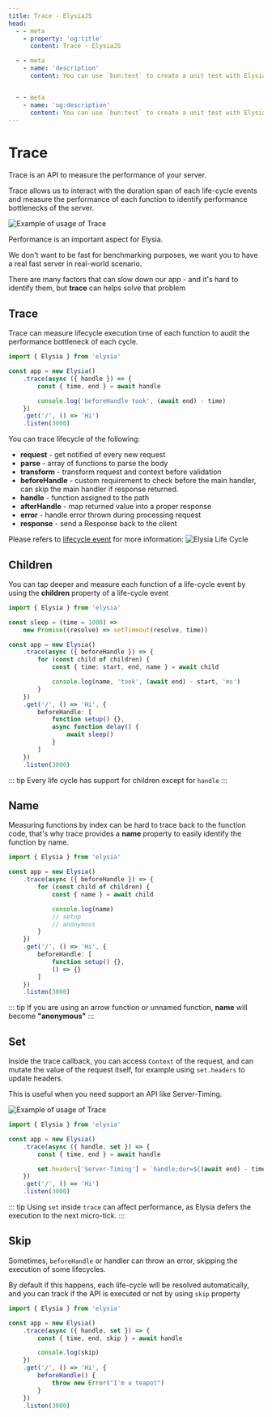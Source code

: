 ```yaml
---
title: Trace - ElysiaJS
head:
  - - meta
    - property: 'og:title'
      content: Trace - ElysiaJS

  - - meta
    - name: 'description'
      content: You can use `bun:test` to create a unit test with Elysia. Elysia instance has a `handle` method that accepts `Request` and will return a `Response`, the same as creating an HTTP request.


  - - meta
    - name: 'og:description'
      content: You can use `bun:test` to create a unit test with Elysia. Elysia instance has a `handle` method that accepts `Request` and will return a `Response`, the same as creating an HTTP request.
---
```


# Trace
Trace is an API to measure the performance of your server.

Trace allows us to interact with the duration span of each life-cycle events and measure the performance of each function to identify performance bottlenecks of the server.

![Example of usage of Trace](/assets/trace.webp)

Performance is an important aspect for Elysia.

We don't want to be fast for benchmarking purposes, we want you to have a real fast server in real-world scenario.

There are many factors that can slow down our app - and it's hard to identify them, but **trace** can helps solve that problem

## Trace
Trace can measure lifecycle execution time of each function to audit the performance bottleneck of each cycle.

```ts
import { Elysia } from 'elysia'

const app = new Elysia()
	.trace(async ({ handle }) => {
		const { time, end } = await handle

		console.log('beforeHandle took', (await end) - time)
	})
	.get('/', () => 'Hi')
	.listen(3000)
```

You can trace lifecycle of the following:
- **request** - get notified of every new request
- **parse** - array of functions to parse the body
- **transform** - transform request and context before validation
- **beforeHandle** - custom requirement to check before the main handler, can skip the main handler if response returned.
- **handle** - function assigned to the path
- **afterHandle** - map returned value into a proper response
- **error** - handle error thrown during processing request
- **response** - send a Response back to the client

Please refers to [lifecycle event](/concept/life-cycle) for more information:
![Elysia Life Cycle](/assets/lifecycle.webp)

## Children
You can tap deeper and measure each function of a life-cycle event by using the **children** property of a life-cycle event

```ts
import { Elysia } from 'elysia'

const sleep = (time = 1000) =>
	new Promise((resolve) => setTimeout(resolve, time))

const app = new Elysia()
	.trace(async ({ beforeHandle }) => {
		for (const child of children) {
			const { time: start, end, name } = await child

			console.log(name, 'took', (await end) - start, 'ms')
		}
	})
	.get('/', () => 'Hi', {
		beforeHandle: [
			function setup() {},
			async function delay() {
				await sleep()
			}
		]
	})
	.listen(3000)
```

::: tip
Every life cycle has support for children except for `handle`
:::

## Name
Measuring functions by index can be hard to trace back to the function code, that's why trace provides a **name** property to easily identify the function by name.

```ts
import { Elysia } from 'elysia'

const app = new Elysia()
	.trace(async ({ beforeHandle }) => {
		for (const child of children) {
			const { name } = await child

			console.log(name)
            // setup
            // anonymous
		}
	})
	.get('/', () => 'Hi', {
		beforeHandle: [
			function setup() {},
			() => {}
		]
	})
	.listen(3000)
```

::: tip
If you are using an arrow function or unnamed function, **name** will become **"anonymous"**
:::

## Set
Inside the trace callback, you can access `Context` of the request, and can mutate the value of the request itself, for example using `set.headers` to update headers.

This is useful when you need support an API like Server-Timing.

![Example of usage of Trace](/assets/server-timing.webp)

```ts
import { Elysia } from 'elysia'

const app = new Elysia()
	.trace(async ({ handle, set }) => {
        const { time, end } = await handle

        set.headers['Server-Timing'] = `handle;dur=${(await end) - time}`
	})
	.get('/', () => 'Hi')
	.listen(3000)
```

::: tip
Using `set` inside `trace` can affect performance, as Elysia defers the execution to the next micro-tick.
:::

## Skip
Sometimes, `beforeHandle` or handler can throw an error, skipping the execution of some lifecycles.

By default if this happens, each life-cycle will be resolved automatically, and you can track if the API is executed or not by using `skip` property

```ts
import { Elysia } from 'elysia'

const app = new Elysia()
	.trace(async ({ handle, set }) => {
        const { time, end, skip } = await handle

        console.log(skip)
	})
	.get('/', () => 'Hi', {
        beforeHandle() {
            throw new Error("I'm a teapot")
        }
    })
	.listen(3000)
```

